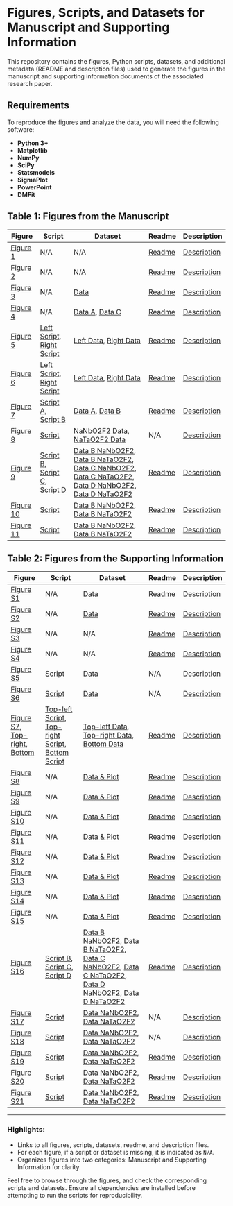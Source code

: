 # Figures, Scripts, and Datasets for Manuscript and Supporting Information

This repository contains the figures, Python scripts, datasets, and additional metadata (README and description files) used to generate the figures in the manuscript and supporting information documents of the associated research paper.

## Requirements

To reproduce the figures and analyze the data, you will need the following software:
- **Python 3+**
- **Matplotlib**
- **NumPy**
- **SciPy**
- **Statsmodels**
- **SigmaPlot**
- **PowerPoint**
- **DMFit**

## Table 1: Figures from the Manuscript

| **Figure** | **Script** | **Dataset** | **Readme** | **Description** |
|------------|-------------|-------------|------------|-----------------|
| [Figure 1](./manuscript/figure_1.png) | N/A | N/A | [Readme](./manuscript/figure_1_readme.txt) | [Description](./manuscript/figure_1_description.txt) |
| [Figure 2](./manuscript/figure_2.png) | N/A | N/A | [Readme](./manuscript/figure_2_readme.txt) | [Description](./manuscript/figure_2_description.txt) |
| [Figure 3](./manuscript/figure_3.png) | N/A | [Data](./manuscript/figure_3_data.agr) | [Readme](./manuscript/figure_3_readme.txt) | [Description](./manuscript/figure_3_description.txt) |
| [Figure 4](./manuscript/figure_4.png) | N/A | [Data A](./manuscript/figure_4-a_data.agr), [Data C](./manuscript/figure_4-c_data.agr) | [Readme](./manuscript/figure_4_readme.txt) | [Description](./manuscript/figure_4_description.txt) |
| [Figure 5](./manuscript/figure_5.png) | [Left Script](./manuscript/figure_5-left_script.py), [Right Script](./manuscript/figure_5-right_script.py) | [Left Data](./manuscript/figure_5-left_data.txt), [Right Data](./manuscript/figure_5-right_data.txt) | [Readme](./manuscript/figure_5_readme.txt) | [Description](./manuscript/figure_5_description.txt) |
| [Figure 6](./manuscript/figure_6.png) | [Left Script](./manuscript/figure_6_left_script.py), [Right Script](./manuscript/figure_6_right_script.py) | [Left Data](./manuscript/figure_6_left_data.txt), [Right Data](./manuscript/figure_6_right_data.txt) | [Readme](./manuscript/figure_6_readme.txt) | [Description](./manuscript/figure_6_description.txt) |
| [Figure 7](./manuscript/figure_7.png) | [Script A](./manuscript/figure_7-a_script.py), [Script B](./manuscript/figure_7-b_script.py) | [Data A](./manuscript/figure_7-a_data/), [Data B](./manuscript/figure_7-b_data/) | [Readme](./manuscript/figure_7_readme.txt) | [Description](./manuscript/figure_7_description.txt) |
| [Figure 8](./manuscript/figure_8.png) | [Script](./manuscript/figure_8_script.py) | [NaNbO2F2 Data](./manuscript/figure_8_NaNbO2F2_data.txt), [NaTaO2F2 Data](./manuscript/figure_8_NaTaO2F2_data.txt) | N/A | [Description](./manuscript/figure_8_description.txt) |
| [Figure 9](./manuscript/figure_9.png) | [Script B](./manuscript/figure_9-b_script.py), [Script C](./manuscript/figure_9-c_script.py), [Script D](./manuscript/figure_9-d_script.py) | [Data B NaNbO2F2](./manuscript/figure_9-b_NaNbO2F2_data.txt), [Data B NaTaO2F2](./manuscript/figure_9-b_NaTaO2F2_data.txt), [Data C NaNbO2F2](./manuscript/figure_9-c_NaNbO2F2_data.txt), [Data C NaTaO2F2](./manuscript/figure_9-c_NaTaO2F2_data.txt), [Data D NaNbO2F2](./manuscript/figure_9-d_NaNbO2F2_data.txt), [Data D NaTaO2F2](./manuscript/figure_9-d_NaTaO2F2_data.txt) | [Readme](./manuscript/figure_9_readme.txt) | [Description](./manuscript/figure_9_description.txt) |
| [Figure 10](./manuscript/figure_10.png) | [Script](./manuscript/figure_10-b_script.py) | [Data B NaNbO2F2](./manuscript/figure_10-b_NaNbO2F2_data.txt), [Data B NaTaO2F2](./manuscript/figure_10-b_NaTaO2F2_data.txt) | [Readme](./manuscript/figure_10_readme.txt) | [Description](./manuscript/figure_10_description.txt) |
| [Figure 11](./manuscript/figure_11.png) | [Script](./manuscript/figure_11-b_script.py) | [Data B NaNbO2F2](./manuscript/figure_11-b_NaNbO2F2_data.txt), [Data B NaTaO2F2](./manuscript/figure_11-b_NaTaO2F2_data.txt) | [Readme](./manuscript/figure_11_readme.txt) | [Description](./manuscript/figure_11_description.txt) |

## Table 2: Figures from the Supporting Information

| **Figure** | **Script** | **Dataset** | **Readme** | **Description** |
|------------|------------|-------------|------------|-----------------|
| [Figure S1](./suportting_information/figure_S1.JPG) | N/A | [Data](./suportting_information/figure_S1_data_&_plot.JNB) | [Readme](./suportting_information/figure_S1_readme.txt) | [Description](./suportting_information/figure_S1_description.txt) |
| [Figure S2](./suportting_information/figure_S2.JPG) | N/A | [Data](./suportting_information/figure_S2_data_&_plot.JNB) | [Readme](./suportting_information/figure_S2_readme.txt) | [Description](./suportting_information/figure_S2_description.txt) |
| [Figure S3](./suportting_information/figure_S3.png) | N/A | N/A | [Readme](./suportting_information/figure_S3_readme.txt) | [Description](./suportting_information/figure_S3_description.txt) |
| [Figure S4](./suportting_information/figure_S4.png) | N/A | N/A | [Readme](./suportting_information/figure_S4_readme.txt) | [Description](./suportting_information/figure_S4_description.txt) |
| [Figure S5](./suportting_information/figure_S5.png) | [Script](./suportting_information/figure_S5_script.py) | [Data](./suportting_information/figure_S5_data.txt) | N/A | [Description](./suportting_information/figure_S5_description.txt) |
| [Figure S6](./suportting_information/figure_S6.png) | [Script](./suportting_information/figure_S6_script.py) | [Data](./suportting_information/figure_S6_data.txt) | N/A | [Description](./suportting_information/figure_S6_description.txt) |
| [Figure S7](./suportting_information/figure_S7_top-left.png), [Top-right](./suportting_information/figure_S7_top-right.png), [Bottom](./suportting_information/figure_S7_bottom.png) | [Top-left Script](./suportting_information/figure_S7_top-left_script.py), [Top-right Script](./suportting_information/figure_S7_top-right_script.py), [Bottom Script](./suportting_information/figure_S7_bottom_script.py) | [Top-left Data](./suportting_information/figure_S7_top-left_data.txt), [Top-right Data](./suportting_information/figure_S7_top-right_data.txt), [Bottom Data](./suportting_information/figure_S7_bottom_data.txt) | [Readme](./suportting_information/figure_S7_readme.txt) | [Description](./suportting_information/figure_S7_description.txt) |
| [Figure S8](./suportting_information/figure_S8.png) | N/A | [Data & Plot](./suportting_information/figure_S8-S11_data_&_plot.zip) | [Readme](./suportting_information/figure_S8-S11_readme.txt) | [Description](./suportting_information/figure_S8_description.txt) |
| [Figure S9](./suportting_information/figure_S9.png) | N/A | [Data & Plot](./suportting_information/figure_S8-S11_data_&_plot.zip) | [Readme](./suportting_information/figure_S8-S11_readme.txt) | [Description](./suportting_information/figure_S9_description.txt) |
| [Figure S10](./suportting_information/figure_S10.png) | N/A | [Data & Plot](./suportting_information/figure_S8-S11_data_&_plot.zip) | [Readme](./suportting_information/figure_S8-S11_readme.txt) | [Description](./suportting_information/figure_S10_description.txt) |
| [Figure S11](./suportting_information/figure_S11.png) | N/A | [Data & Plot](./suportting_information/figure_S8-S11_data_&_plot.zip) | [Readme](./suportting_information/figure_S8-S11_readme.txt) | [Description](./suportting_information/figure_S11_description.txt) |
| [Figure S12](./suportting_information/figure_S12.png) | N/A | [Data & Plot](./suportting_information/figure_S12-S15_data_&_plot.zip) | [Readme](./suportting_information/figure_S12-S15_readme.txt) | [Description](./suportting_information/figure_S12_description.txt) |
| [Figure S13](./suportting_information/figure_S13.png) | N/A | [Data & Plot](./suportting_information/figure_S12-S15_data_&_plot.zip) | [Readme](./suportting_information/figure_S12-S15_readme.txt) | [Description](./suportting_information/figure_S13_description.txt) |
| [Figure S14](./suportting_information/figure_S14.png) | N/A | [Data & Plot](./suportting_information/figure_S12-S15_data_&_plot.zip) | [Readme](./suportting_information/figure_S12-S15_readme.txt) | [Description](./suportting_information/figure_S14_description.txt) |
| [Figure S15](./suportting_information/figure_S15.png) | N/A | [Data & Plot](./suportting_information/figure_S12-S15_data_&_plot.zip) | [Readme](./suportting_information/figure_S12-S15_readme.txt) | [Description](./suportting_information/figure_S15_description.txt) |
| [Figure S16](./suportting_information/figure_S16.png) | [Script B](./suportting_information/figure_S16-b_script.py), [Script C](./suportting_information/figure_S16-c_script.py), [Script D](./suportting_information/figure_S16-d_script.py) | [Data B NaNbO2F2](./suportting_information/figure_S16-b_NaNbO2F2_data.txt), [Data B NaTaO2F2](./suportting_information/figure_S16-b_NaTaO2F2_data.txt), [Data C NaNbO2F2](./suportting_information/figure_S16-c_NaNbO2F2_data.txt), [Data C NaTaO2F2](./suportting_information/figure_S16-c_NaTaO2F2_data.txt), [Data D NaNbO2F2](./suportting_information/figure_S16-d_NaNbO2F2_data.txt), [Data D NaTaO2F2](./suportting_information/figure_S16-d_NaTaO2F2_data.txt) | [Readme](./suportting_information/figure_S16_readme.txt) | [Description](./suportting_information/figure_S16_description.txt) |
| [Figure S17](./suportting_information/figure_S17.png) | [Script](./suportting_information/figure_S17_script.py) | [Data NaNbO2F2](./suportting_information/figure_S17_NaNbO2F2_data.txt), [Data NaTaO2F2](./suportting_information/figure_S17_NaTaO2F2_data.txt) | N/A | [Description](./suportting_information/figure_S17_description.txt) |
| [Figure S18](./suportting_information/figure_S18.png) | [Script](./suportting_information/figure_S18_script.py) | [Data NaNbO2F2](./suportting_information/figure_S18_NaNbO2F2_data.txt), [Data NaTaO2F2](./suportting_information/figure_S18_NaTaO2F2_data.txt) | N/A | [Description](./suportting_information/figure_S18_description.txt) |
| [Figure S19](./suportting_information/figure_S19.png) | [Script](./suportting_information/figure_S19_script.py) | [Data NaNbO2F2](./suportting_information/figure_S19_NaNbO2F2_data.txt), [Data NaTaO2F2](./suportting_information/figure_S19_NaTaO2F2_data.txt) | [Readme](./suportting_information/figure_S19_readme.txt) | [Description](./suportting_information/figure_S19_description.txt) |
| [Figure S20](./suportting_information/figure_S20.png) | [Script](./suportting_information/figure_S20_script.py) | [Data NaNbO2F2](./suportting_information/figure_S20_NaNbO2F2_data.txt), [Data NaTaO2F2](./suportting_information/figure_S20_NaTaO2F2_data.txt) | [Readme](./suportting_information/figure_S20_readme.txt) | [Description](./suportting_information/figure_S20_description.txt) |
| [Figure S21](./suportting_information/figure_S21.png) | [Script](./suportting_information/figure_S21_script.py) | [Data NaNbO2F2](./suportting_information/figure_S21_NaNbO2F2_data.txt), [Data NaTaO2F2](./suportting_information/figure_S21_NaTaO2F2_data.txt) | [Readme](./suportting_information/figure_S21_readme.txt) | [Description](./suportting_information/figure_S21_description.txt) |

---

### Highlights:
- Links to all figures, scripts, datasets, readme, and description files.
- For each figure, if a script or dataset is missing, it is indicated as `N/A`.
- Organizes figures into two categories: Manuscript and Supporting Information for clarity.

Feel free to browse through the figures, and check the corresponding scripts and datasets. Ensure all dependencies are installed before attempting to run the scripts for reproducibility.
